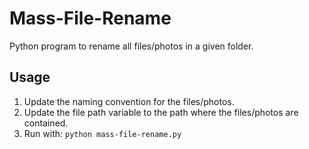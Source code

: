 # Mass-File-Rename
Python program to rename all files/photos in a given folder.

## Usage
1. Update the naming convention for the files/photos.
2. Update the file path variable to the path where the files/photos are contained.
3. Run with: `python mass-file-rename.py`
